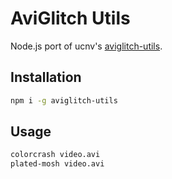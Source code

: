 # AviGlitch Utils

Node.js port of ucnv's [aviglitch-utils](https://github.com/ucnv/aviglitch-utils).

## Installation

```sh
npm i -g aviglitch-utils
```

## Usage

```sh
colorcrash video.avi
plated-mosh video.avi
```
